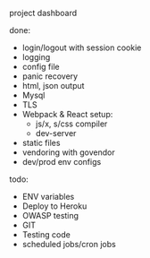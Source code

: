 

project dashboard

done:
- login/logout with session cookie
- logging
- config file
- panic recovery
- html, json output
- Mysql
- TLS
- Webpack & React setup:
    - js/x, s/css compiler
    - dev-server
- static files 
- vendoring with govendor
- dev/prod env configs
  
todo:
- ENV variables
- Deploy to Heroku
- OWASP testing
- GIT
- Testing code
- scheduled jobs/cron jobs
